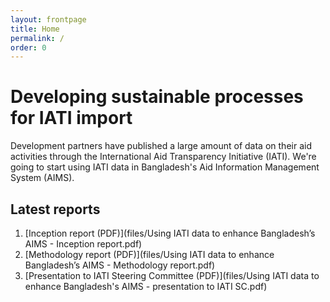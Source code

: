```yaml
---
layout: frontpage
title: Home
permalink: /
order: 0
---
```


# Developing sustainable processes for IATI import

Development partners have published a large amount of data on their aid activities through the International Aid Transparency Initiative (IATI). We're going to start using IATI data in Bangladesh's Aid Information Management System (AIMS).


## Latest reports
1. [Inception report (PDF)](files/Using IATI data to enhance Bangladesh’s AIMS - Inception report.pdf)
2. [Methodology report (PDF)](files/Using IATI data to enhance Bangladesh’s AIMS - Methodology report.pdf)
3. [Presentation to IATI Steering Committee (PDF)](files/Using IATI data to enhance Bangladesh's AIMS - presentation to IATI SC.pdf)
